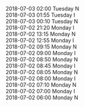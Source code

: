 2018-07-03 02:00 Tuesday  N  
2018-07-03 01:55 Tuesday  I  
2018-07-03 00:10 Tuesday  N  
2018-07-02 21:20 Monday  I  
2018-07-02 13:15 Monday  N  
2018-07-02 12:55 Monday  I  
2018-07-02 09:15 Monday  N  
2018-07-02 09:00 Monday  I  
2018-07-02 08:50 Monday  N  
2018-07-02 08:45 Monday  I  
2018-07-02 08:05 Monday  N  
2018-07-02 08:00 Monday  I  
2018-07-02 07:10 Monday  N  
2018-07-02 07:00 Monday  I  
2018-07-02 06:00 Monday  N  
